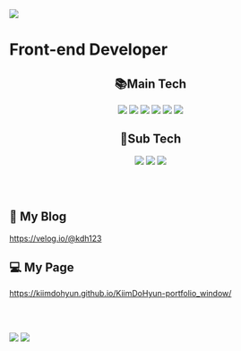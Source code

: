 <img src="https://capsule-render.vercel.app/api?type=rect&color=auto&height=200&section=header&text=김도현&fontSize=90" />

<br>

<div>
<h1>Front-end Developer</h1>
</div>

<div align=center> 
<h2>📚Main Tech</h2>
</div>

<div align=center>
<img src="https://img.shields.io/badge/react-61DAFB?style=for-the-badge&logo=react&logoColor=white"> 
<img src="https://img.shields.io/badge/redux-764abc?style=for-the-badge&logo=redux&logoColor=white">
<img src="https://img.shields.io/badge/javascript-F7DF1E?style=for-the-badge&logo=javascript&logoColor=white"> 
<img src="https://img.shields.io/badge/typescript-3178C6?style=for-the-badge&logo=typescript&logoColor=white"> 
 <img src="https://img.shields.io/badge/html5-E34F26?style=for-the-badge&logo=html5&logoColor=white"> 
<img src="https://img.shields.io/badge/css-1572B6?style=for-the-badge&logo=css3&logoColor=white"> 
</div>

<div align=center> 
<h2>📌Sub Tech</h2>
</div>

<div align=center>
<img src="https://img.shields.io/badge/bootstrap-7952B3?style=for-the-badge&logo=bootstrap&logoColor=white">
<img src="https://img.shields.io/badge/tailwind-06b6d4?style=for-the-badge&logo=tailwindcss&logoColor=white">
<img src="https://img.shields.io/badge/node.js-339933?style=for-the-badge&logo=Node.js&logoColor=white">
</div>

<br><br>

<h2>📃 My Blog</h2>

https://velog.io/@kdh123

<h2>💻 My Page</h2>

https://kiimdohyun.github.io/KiimDoHyun-portfolio_window/

<br><br>

<img src="https://github-readme-stats.vercel.app/api?username=KiimDoHyun&show_icons=true">
<img src="https://github-readme-stats.vercel.app/api/top-langs/?username=KiimDoHyun&layout=compact">
